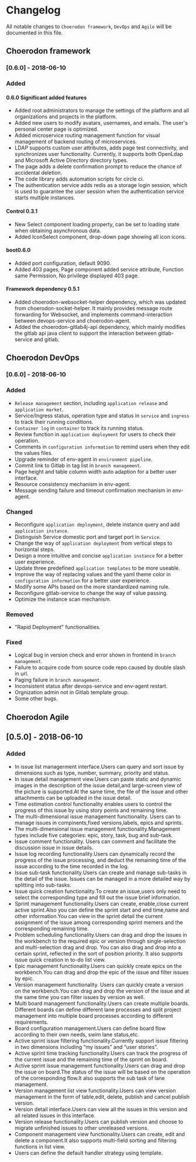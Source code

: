 # Changelog
All notable changes to `Choerodon framework`, `DevOps` and `Agile` will be documented in this file.

## Choerodon framework
### [0.6.0] - 2018-06-10
### Added

#### 0.6.0 Significant added features

- Added root administrators to manage the settings of the platform and all organizations and projects in the platform.
- Added new users to modify avatars, usernames, and emails. The user's personal center page is optimized.
- Added microservice routing management function for visual management of backend routing of microservices.
- LDAP supports custom user attributes, adds page test connectivity, and synchronizes user functionality. Currently, it supports both OpenLdap and Microsoft Active Directory directory types.
- The page adds a delete confirmation prompt to reduce the chance of accidental deletion.
- The code library adds automation scripts for circle ci.
- The authentication service adds redis as a storage login session, which is used to guarantee the user session when the authentication service starts multiple instances.

#### Control 0.3.1

- New Select component loading property, can be set to loading state when obtaining asynchronous data.
- Added IconSelect component, drop-down page showing all icon icons.

#### boot0.6.0

- Added port configuration, default 9090.
- Added 403 pages, Page component added service attribute, Function same Permission, No privilege displayed 403 page.

#### Framework dependency 0.5.1

- Added choerodon-websocket-helper dependency, which was updated from choerodon-socket-helper. It mainly provides message route forwarding for Websocket, and implements command-interaction between devops-service and choerodon-agent.
- Added the choerodon-gitlab4j-api dependency, which mainly modifies the gitlab api java client to support the interaction between gitlab-service and gitlab.


## Choerodon DevOps
### [0.6.0] - 2018-06-10
### Added
- `Release management` section, including `application release` and `application market`. 
- Service/Ingress status, operation type and status in `service` and `ingress` to track their running conditions.
- `Container log` in `container` to track its running status. 
- Review function in `application deployment` for users to check their operation. 
- Comments in `configuration information` to remind users when they edit the values files. 
- Upgrade reminder of env-agent in `environment pipeline`. 
- Commit link to Gitlab in tag list in `branch management`. ­­­
- Page height and table column width auto adaption for a better user interface. ­­­­­­
- Resource consistency mechanism in env-agent.
- Message sending failure and timeout confirmation mechanism in env-agent. 

### Changed
- Reconfigure `application deployment`, delete instance query and add `application instance`. 
- Distinguish Service domestic port and target port in `Service`.
- Change the way of `application deployment` from vertical steps to horizontal steps.
- Design a more intuitive and concise `application instance` for a better user experience.
- Update three predefined `application templates` to be more useable. 
- Improve the way of replacing values and the yaml theme color in `configuration information` for a better user experience.
- Modify some APIs based on the more standardized naming rule. 
- Reconfigure gitlab-service to change the way of value passing. 
- Optimize the instance scan mechanism.

### Removed
- "Rapid Deployment" functionalities.

### Fixed
- Logical bug in version check and error shown in frontend in `branch management`. 
- Failure to acquire code from source code repo caused by double slash in url. 
- Paging failure in `branch management`.
- Inconsistent status after devops-service and env-agent restart.
- Orgnization admin not in Gitlab template group.
- Some other bugs.

## Choerodon Agile
## [0.5.0] - 2018-06-10
### Added
- In issue list managerment interface.Users can query and sort issue by dimensions such as type, number, summary, priority and status.
- In issue detail management view.Users can paste static and dynamic images in the description of the issue detail,and large-screen view of the picture is supported.At the same time, the file of the issue and other attachments can be uploaded in the issue detail.
- Time estimation control functionality enables users to control the progress of this issue by using story points and remaining time.
- The multi-dimensional issue management functionality. Users can to manage issues in compinents,fixed versions,labels, epics and sprints.
- The multi-dimensional issue management functionality.Management types include five categories: epic, story, task, bug and sub-task.
- Issue comment functionality. Users can comment and facilitate the discussion issue in issue details.
- Issue log recording functionality.Users can dynamically record the progress of the issue processing, and deduct the remaining time of the issue according to the time recorded in the log.
- Issue sub-task functionality.Users can create and manage sub-tasks in the detail of the issue. Issues can be managed in a more detailed way by splitting into sub-tasks.
- Issue quick creation functionality.To create an issue,users only need to select the corresponding type and fill out the issue brief information.
- Sprint management functionality.Users can create, enable,close current active sprint.Also you can define the sprint start and end time,name and other information.You can view in the sprint detail the current assignment of the issue among corresponding sprint memers and the corresponding remaining time.
- Problem scheduling functionality.Users can drag and drop the issues in the workbench to the required epic or version through single-selection and multi-selection drag and drop. You can also drag and drop into a certain sprint, reflected in the sort of position priority. It also supports issue quick creation in to-do list view.
- Epic management functionality.Users can quickly create epics on the workbench.You can drag and drop the epic of the issue and filter issues by epic.
- Version management functionality. Users can quickly create a version on the workbench.You can drag and drop the version of the issue and at the same time you can filter issues by version as well.
- Multi board management functionality.Users can create multiple boards. Different boards can define different lane processes and split project management into multiple board processes according to different requirements.
- Board configuration management.Users can define board flow according to their own needs, swim lane status,etc.
- Active sprint issue filtering functionality.Currently support issue filtering in two dimensions including “my issues” and “user stories”.
- Active sprint time tracking functionality.Users can track the progress of the current issue and the remaining time of the sprint on board.
- Active sprint issue management functionality.Users can drag and drop the issue on board.The status of the issue will be based on the operation of the corresponding flow.It also supports the sub task of lane management.
- Version management list view functionality.Users can view version management in the form of table,edit, delete, publish and cancel publish version.
- Version detail interface.Users can view all the issues in this version and all related issues in this interface.
- Version release functionality.Users can publish version and choose to migrate unfinished issues to other unreleased versions.
- Component management view functionality.Users can create, edit and delete a component.It also supports multi-field sorting and filtering functions in list view.
- Users can define the default handler strategy using template.
